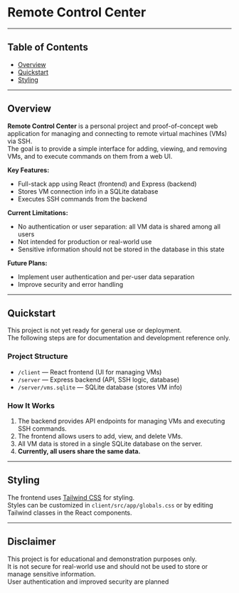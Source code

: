 # Remote Control Center

---

## Table of Contents

- [Overview](#overview)
- [Quickstart](#quickstart)
- [Styling](#styling)

---

## Overview

**Remote Control Center** is a personal project and proof-of-concept web application for managing and connecting to remote virtual machines (VMs) via SSH.  
The goal is to provide a simple interface for adding, viewing, and removing VMs, and to execute commands on them from a web UI.

**Key Features:**

- Full-stack app using React (frontend) and Express (backend)
- Stores VM connection info in a SQLite database
- Executes SSH commands from the backend

**Current Limitations:**

- No authentication or user separation: all VM data is shared among all users
- Not intended for production or real-world use
- Sensitive information should not be stored in the database in this state

**Future Plans:**

- Implement user authentication and per-user data separation
- Improve security and error handling

---

## Quickstart

This project is not yet ready for general use or deployment.  
The following steps are for documentation and development reference only.

### Project Structure

- `/client` — React frontend (UI for managing VMs)
- `/server` — Express backend (API, SSH logic, database)
- `/server/vms.sqlite` — SQLite database (stores VM info)

### How It Works

1. The backend provides API endpoints for managing VMs and executing SSH commands.
2. The frontend allows users to add, view, and delete VMs.
3. All VM data is stored in a single SQLite database on the server.
4. **Currently, all users share the same data.**

---

## Styling

The frontend uses [Tailwind CSS](https://tailwindcss.com/) for styling.  
Styles can be customized in `client/src/app/globals.css` or by editing Tailwind classes in the React components.

---

## Disclaimer

This project is for educational and demonstration purposes only.  
It is not secure for real-world use and should not be used to store or manage sensitive information.  
User authentication and improved security are planned
